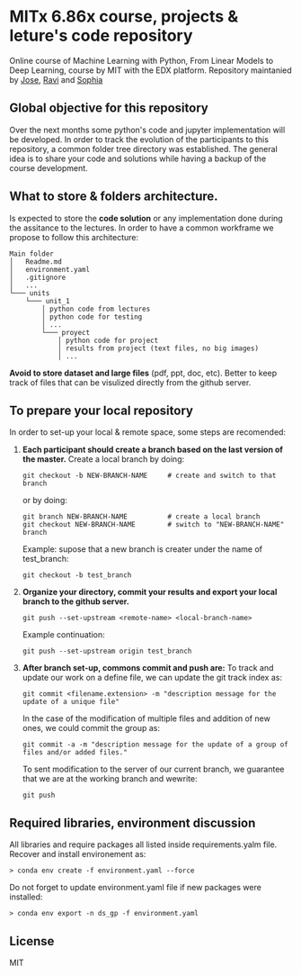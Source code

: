 # MITx 6.86x course, projects & leture's code repository
Online course of Machine Learning with Python, From Linear Models to Deep Learning, course by MIT with the EDX platform.
Repository maintanied by [Jose](https://github.com/jsayri), [Ravi](https://github.com/vasurav) and [Sophia](https://github.com/sophiafakih) 

## Global objective for this repository
Over the next months some python's code and jupyter implementation will be developed. In order to track the evolution of the participants to this repository, a common folder tree directory was established. The general idea is to share your code and solutions while having a backup of the course development.

## What to store & folders architecture.
Is expected to store the __code solution__ or any implementation done during the assitance to the lectures. In order to have a common workframe we propose to follow this architecture:
```
Main folder
│   Readme.md
│   environment.yaml
│   .gitignore
│   ...
└─── units
    └─── unit_1
        │ python code from lectures
        │ python code for testing
        │ ...
        └─── proyect
            │ python code for project
            │ results from project (text files, no big images)
            │ ...
```

__Avoid to store dataset and large files__ (pdf, ppt, doc, etc). Better to keep track of files that can be visulized directly from the github server.

## To prepare your local repository
In order to set-up your local & remote space, some steps are recomended:
1. __Each participant should create a branch based on the last version of the master.__
    Create a local branch by doing:
    ```git
    git checkout -b NEW-BRANCH-NAME     # create and switch to that branch
    ```
    or by doing:
    ```git
    git branch NEW-BRANCH-NAME          # create a local branch
    git checkout NEW-BRANCH-NAME        # switch to "NEW-BRANCH-NAME" branch
    ```
    Example:
    supose that a new branch is creater under the name of test_branch:
    ```git
    git checkout -b test_branch
    ```
    
2. __Organize your directory, commit your results and export your local branch to the github server.__
    ```git
    git push --set-upstream <remote-name> <local-branch-name> 
    ```
    Example continuation:
    ```git
    git push --set-upstream origin test_branch 
    ```
3. __After branch set-up, commons commit and push are:__
    To track and update our work on a define file, we can update the git track index as:
    ``` git
    git commit <filename.extension> -m "description message for the update of a unique file"
    ```
    In the case of the modification of multiple files and addition of new ones, we could commit the group as:
    ```git
    git commit -a -m "description message for the update of a group of files and/or added files."
    ```
    To sent modification to the server of our current branch, we guarantee that we are at the working branch and wewrite:
    ``` git
    git push
    ```
    
## Required libraries, environment discussion
All libraries and require packages all listed inside requirements.yalm file.
Recover and install environement as:
```console
> conda env create -f environment.yaml --force
```
Do not forget to update environment.yaml file if new packages were installed:
```console
> conda env export -n ds_gp -f environment.yaml
```

License
----
MIT